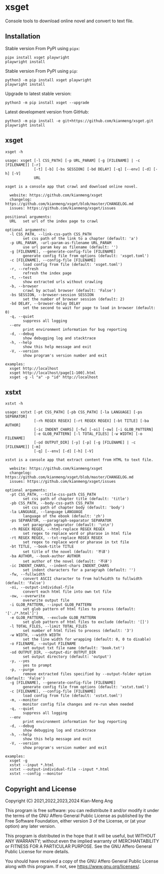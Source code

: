 # xsget

Console tools to download online novel and convert to text file.

## Installation

Stable version From PyPI using `pipx`:

```console
pipx install xsget playwright
playwright install
```

Stable version From PyPI using `pip`:

```console
python3 -m pip install xsget playwright
playwright install
```

Upgrade to latest stable version:

```console
python3 -m pip install xsget --upgrade
```

Latest development version from GitHub:

```console
python3 -m pip install -e git+https://github.com/kianmeng/xsget.git
playwright install
```

## xsget

```console
xsget -h
```

```console
usage: xsget [-l CSS_PATH] [-p URL_PARAM] [-g [FILENAME] | -c [FILENAME]] [-r]
             [-t] [-b] [-bs SESSION] [-bd DELAY] [-q] [--env] [-d] [-h] [-V]
             URL

xsget is a console app that crawl and download online novel.

  website: https://github.com/kianmeng/xsget
  changelog: https://github.com/kianmeng/xsget/blob/master/CHANGELOG.md
  issues: https://github.com/kianmeng/xsget/issues

positional arguments:
  URL   set url of the index page to crawl

optional arguments:
  -l CSS_PATH, --link-css-path CSS_PATH
        set css path of the link to a chapter (default: 'a')
  -p URL_PARAM, -url-param-as-filename URL_PARAM
        use url param key as filename (default: '')
  -g [FILENAME], --generate-config-file [FILENAME]
        generate config file from options (default: 'xsget.toml')
  -c [FILENAME], --config-file [FILENAME]
        load config from file (default: 'xsget.toml')
  -r, --refresh
        refresh the index page
  -t, --test
        show extracted urls without crawling
  -b, --browser
        crawl by actual browser (default: 'False')
  -bs SESSION, --browser-session SESSION
        set the number of browser session (default: 2)
  -bd DELAY, --browser-delay DELAY
        set the second to wait for page to load in browser (default: 0)
  -q, --quiet
        suppress all logging
  --env
        print environment information for bug reporting
  -d, --debug
        show debugging log and stacktrace
  -h, --help
        show this help message and exit
  -V, --version
        show program's version number and exit

examples:
  xsget http://localhost
  xsget http://localhost/page[1-100].html
  xsget -g -l "a" -p "id" http://localhost
```

## xstxt

```console
xstxt -h
```

```console
usage: xstxt [-pt CSS_PATH] [-pb CSS_PATH] [-la LANGUAGE] [-ps SEPARATOR]
             [-rh REGEX REGEX] [-rt REGEX REGEX] [-bt TITLE] [-ba AUTHOR]
             [-ic INDENT_CHARS] [-fw] [-oi] [-ow] [-i GLOB_PATTERN]
             [-e GLOB_PATTERN] [-l TOTAL_FILES] [-w WIDTH] [-o FILENAME]
             [-od OUTPUT_DIR] [-y] [-p] [-g [FILENAME] | -c [FILENAME]] [-m]
             [-q] [--env] [-d] [-h] [-V]

xstxt is a console app that extract content from HTML to text file.

  website: https://github.com/kianmeng/xsget
  changelog: https://github.com/kianmeng/xsget/blob/master/CHANGELOG.md
  issues: https://github.com/kianmeng/xsget/issues

optional arguments:
  -pt CSS_PATH, --title-css-path CSS_PATH
        set css path of chapter title (default: 'title')
  -pb CSS_PATH, --body-css-path CSS_PATH
        set css path of chapter body (default: 'body')
  -la LANGUAGE, --language LANGUAGE
        language of the ebook (default: 'zh')
  -ps SEPARATOR, --paragraph-separator SEPARATOR
        set paragraph separator (default: '\n\n')
  -rh REGEX REGEX, --html-replace REGEX REGEX
        set regex to replace word or pharase in html file
  -rt REGEX REGEX, --txt-replace REGEX REGEX
        set regex to replace word or pharase in txt file
  -bt TITLE, --book-title TITLE
        set title of the novel (default: '不详')
  -ba AUTHOR, --book-author AUTHOR
        set author of the novel (default: '不详')
  -ic INDENT_CHARS, --indent-chars INDENT_CHARS
        set indent characters for a paragraph (default: '')
  -fw, --fullwidth
        convert ASCII character to from halfwidth to fullwidth (default: 'False')
  -oi, --output-individual-file
        convert each html file into own txt file
  -ow, --overwrite
        overwrite output file
  -i GLOB_PATTERN, --input GLOB_PATTERN
        set glob pattern of html files to process (default: '['./*.html']')
  -e GLOB_PATTERN, --exclude GLOB_PATTERN
        set glob pattern of html files to exclude (default: '[]')
  -l TOTAL_FILES, --limit TOTAL_FILES
        set number of html files to process (default: '3')
  -w WIDTH, --width WIDTH
        set the line width for wrapping (default: 0, 0 to disable)
  -o FILENAME, --output FILENAME
        set output txt file name (default: 'book.txt')
  -od OUTPUT_DIR, --output-dir OUTPUT_DIR
        set output directory (default: 'output')
  -y, --yes
        yes to prompt
  -p, --purge
        remove extracted files specified by --output-folder option (default: 'False')
  -g [FILENAME], --generate-config-file [FILENAME]
        generate config file from options (default: 'xstxt.toml')
  -c [FILENAME], --config-file [FILENAME]
        load config from file (default: 'xstxt.toml')
  -m, --monitor
        monitor config file changes and re-run when needed
  -q, --quiet
        suppress all logging
  --env
        print environment information for bug reporting
  -d, --debug
        show debugging log and stacktrace
  -h, --help
        show this help message and exit
  -V, --version
        show program's version number and exit

examples:
  xsget -g
  xstxt --input *.html
  xstxt --output-individual-file --input *.html
  xstxt --config --monitor
```

## Copyright and License

Copyright (C) 2021,2022,2023,2024 Kian-Meng Ang

This program is free software: you can redistribute it and/or modify it under
the terms of the GNU Affero General Public License as published by the Free
Software Foundation, either version 3 of the License, or (at your option) any
later version.

This program is distributed in the hope that it will be useful, but WITHOUT ANY
WARRANTY; without even the implied warranty of MERCHANTABILITY or FITNESS FOR A
PARTICULAR PURPOSE. See the GNU Affero General Public License for more details.

You should have received a copy of the GNU Affero General Public License along
with this program. If not, see <https://www.gnu.org/licenses/>.
